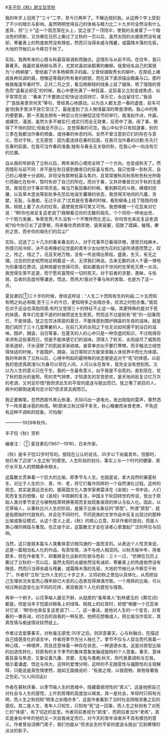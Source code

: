 #[丰子恺《秋》原文及赏析](https://www.vrrw.net/wx/9054.html)

我的年岁上冠用了“三十”二字，至今已两年了。不解达观的我，从这两个字上受到了不少的暗示与影响。虽然明明觉得自己的体格与精力比二十九岁时全然没有什么差异，但“三十”这一个观念笼在头上，犹之张了一顶阳伞，使我的全身蒙了一个暗淡色的阴影，又仿佛在日历上撕过了立秋的一页以后，虽然太阳的炎威依然没有减却，寒暑表上的热度依然没有降低，然而只当得余威与残暑，或霜降木落的先驱，大地的节候已从今移交于秋了。

实际，我两年来的心情与秋最容易调和而融合。这情形与从前不同。在往年，我只慕春天。我最欢喜杨柳与燕子。尤其欢喜初染鹅黄的嫩柳。我曾经名自己的寓居为“小杨柳屋”，曾经画了许多杨柳燕子的画，又曾经摘取秀长的柳叶，在厚纸上裱成各种风调的眉，想像这等眉的所有者的颜貌，而在其下面添描出眼鼻与口。那时候我每逢早春时节，正月二月之交，看见杨柳枝的线条上挂了细珠，带了隐隐的青色而“遥看近却无”的时候，我心中便充满了一种狂喜，这狂喜又立刻变成焦虑，似乎常常在说：“春来了!不要放过!赶快设法招待它，享乐它，永远留住它。”我读了“良辰美景奈何天”等句，曾经真心地感动。以为古人都太息一春的虚度，前车可鉴!到我手里决不放它空过了。最是逢到了古人惋惜最深的寒食清明，我心中的焦灼便更甚。那一天我总想有一种足以充分酬偿这佳节的举行。我准拟作诗，作画，或痛饮，漫游。虽然大多不被实行;或实行而全无效果，反而中了酒，闹了事，换得了不快的回忆;但我总不灰心，总觉得春的可恋。我心中似乎只有知道春，别的三季在我都当作春的预备，或待春的休息时间，全然不曾注意到它们的存在与意义。而对于秋，尤无感觉：因为夏连续在春的后面，在我可当作春的过剩;冬先行在春的前面，在我可当作春的准备;独有与春全无关联的秋，在我心中一向没有它的位置。



自从我的年龄告了立秋以后，两年来的心境完全转了一个方向，也变成秋天了。然而情形与前不同：并不是在秋日感到像昔日的狂喜与焦灼。我只觉得一到秋天，自己的心境便十分调和。非但没有那种狂喜与焦灼，且常常被秋风秋雨秋色秋光所吸引而融化在秋中，暂时失却了自己的所在。而对于春，又并非像昔日对于秋的无感觉。我现在对于春非常厌恶。每当万象回春的时候，看到群花的斗艳，蜂蝶的扰攘，以及草木昆虫等到处争先恐后地滋生蕃殖的状态，我觉得天地间的凡庸，贪婪，无耻，与愚痴，无过于此了!尤其是在青春的时候，看到柳条上挂了隐隐的绿珠，桃枝上着了点点的红斑，最使我觉得可笑又可怜。我想唤醒一个花蕊来对它说：“啊!你也来反复这老调了!我眼看见你的无数的祖先，个个同你一样地出世，个个努力发展，争荣竞秀;不久没有一个不憔悴而化泥尘。你何苦也来反复这老调呢?如今你已长了这孽根，将来看你弄娇弄艳，装笑装颦，招致了蹂躏，摧残，攀折之苦，而步你的祖先们的后尘!”

实际，迎送了三十几次的春来春去的人，对于花事早已看得厌倦，感觉已经麻木，热情已经冷却，决不会再像初见世面的青年少女似地为花的幻姿所诱惑而赞之，叹之，怜之，惜之了。况且天地万物，没有一件逃得出荣枯，盛衰，生灭，有无之理。过去的历史昭然地证明着这一点，无须我们再说。古来无数的诗人千遍一律地为伤春惜花费词，这种效颦也觉得可厌。假如要我对于世间的生荣死灭费一点词，我觉得生荣不足道，而宁愿欢喜赞叹一切的死灭。对于前者的贪婪，愚昧，与怯弱，后者的态度何等谦逊，悟达，而伟大!我对于春与秋的舍取，也是为了这一点。

夏目漱石①三十岁的时候，曾经这样说：“人生二十而知有生的利益;二十五而知有明之处必有暗;至于三十的今日，更知明多之处暗亦多，欢浓之时愁亦重。”我现在对于这话也深抱同感;有时又觉得三十的特征不止这一端，其更特殊的是对于死的体感。青年们恋爱不遂的时候惯说生生死死，然而这不过是知有“死”的一回事而已，不是体感。犹之在饮冰挥扇的夏日，不能体感到围炉拥衾的冬夜的滋味。就是我们阅历了三十几度寒暑的人，在前几天的炎阳之下也无论如何感不到浴日的滋味。围炉，拥衾，浴日等事，在夏天的人的心中只是一种空虚的知识，不过晓得将来须有这些事而已，但是不能体感它们的滋味。须得入了秋天，炎阳逞尽了威势而渐渐退却，汗水浸胖了的肌肤渐渐收缩，身穿单衣似乎要打寒噤，而手触法兰绒觉得快适的时候，于是围炉，拥衾，浴日等知识方能渐渐融入体验界中而化为体感。我的年龄告了立秋以后，心境中所起的最特殊的状态便是这对于“死”的体感。以前我的思虑真疏浅!以为春可以常在人间，人可以永在青年，竟完全没有想到死。又以为人生的意义只在于生，我的一生最有意义，似乎我是不会死的。直到现在，仗了秋的慈光的鉴照，死的灵气钟育，才知道生的甘苦悲欢，是天地间反复过亿万次的老调，又何足珍惜?我但求此生的平安的度送与脱出而已。犹之罹了疯狂的人，病中的颠倒迷离何足计较?但求其去病而已。

我正要搁笔，忽然西窗外黑云弥漫，天际闪出一道电光，发出隐隐的雷声，骤然洒下一阵夹着冰雹的秋雨。啊!原来立秋过得不多天，秋心稚嫩而未曾老练，不免还有这种不调和的现象，可怕哉!

————1929年秋作。

丰子恺《秋》赏析

编者注： ① 夏目漱石(1867—1916)，日本作家。

《秋》是丰子恺32岁时写的。按现在公认的说法，35岁以下尚属青年。但那时，他已有了迈进“人生之秋”的感觉。人生阶段的划分，事实上与一个时代的健康、医疗水平及人的预期寿命相关。

这篇散文贯串着一个巨大的比喻，即季节与人生。也就是说，拿大自然的春夏秋冬，对比于人生的少、青、中、老，将它们看作同样的一个自然演化过程。这样的观念，其实是源远流长的。据英国文化人类学家弗雷泽在《金枝》一书中说，人们死而复生的想像，如《圣经》中耶稣的复活，中国关于轮回转世的传说，皆出于原始人类对季节变迁与植物枯荣转换等周而复始现象直观的体认与拟人化。因此，以花草喻人，以春秋比兴人生的阶段，是属于比喻与象征的“原型”。所谓“原型”，就是指原始时代就有的，并且在不同时代、不同民族的文学作品中反复出现过的那种比喻或象征模式。从这个意义上说，《秋》的核心立意，并非作者的首创，而是人类心理的绵延与重现。也正由于此，这篇散文才会在读者心里激起广泛的呼应与回响。

当然，这只是就本篇与人类集体意识相沟通的一面而言的。从表达个人性灵来说，这是一篇相当私人化的作品，有真性情，决不与他人相混同。以秋天喻中年，用者颇多，但在作者笔下，却置换变化出新的形貌与色彩：三十一过，“仿佛在日历上撕过了立秋的一页以后，虽然太阳的炎威依然没有减却，寒暑表上的热度依然没有降低，然而只当得余威与残暑，或霜降木落的先驱，大地的节候已从今移交于秋了”。作者将“立秋”比作人生的三十岁之关，又将初秋之景加以具体化，从而把自己生理状况未变而心理年龄已大变的心态表现得淋漓尽致。一个用熟的比喻，可以经过再创造变化出不同的花样，表现极其个人化的感觉与情致。

再举一个例子。以花草喻人屡见不鲜，从屈原的“香草美人”到林黛玉的《葬花词》都是。但是当丰子恺面对柳条上的绿珠、桃枝上的红斑时，却想“唤醒一个花蕊来对它说：‘啊!你也来反复这老调了!……”。这一番话，是他对人生的一个宣言，对青春的一番告诫，对过去的自我的一种反思。他把花想像成人，把比喻当作现实，其真性情与痴迷情状跃然纸上。

作者过去爱慕春天，对秋毫无感觉;30岁之后，则厌恶春天，心与秋融合。在描述自己情感变化的语言中，作者将季节充分人格化了。季节不仅与人契合而代表着一种心情，一种境界，而且还意味着一种存在状态，一种道德水准。这是对原型比喻的创造性转化，将原有的关于季节的集体意象发展成独特的个人意象。春天，意味着狂喜与焦虑，又象征着凡庸、贪婪、无耻与愚痴;秋天，则代表着调和与忘我，暗示着谦虚、悟达与伟大。这样的爱憎分明，这样的不无随意性与偏颇性的主观解释，只能说是真性情使然，就如王国维说的：“有我之境，以我观物，故物皆著我之色彩。”(《人间词话》)

作者在慕秋厌春、以季节喻人生的思绪中，隐藏着纲领性的“真义”。这是他把自己对社会与人生的感悟，上升到哲理的高度加以阐发。其一是社会，年轻时只知有光明，而人生之秋则知“明多之处暗亦多”，这是作者看到了当时社会阴暗浓重之后的感叹。其二是人生，青年人只知生，只知有“死”这一回事，而人生之秋则有了对死亡的“体感”，有了切近的反思。作者将前者视为“疏浅”，而把后者当作“老练”，其实是身处中年的他的又一次自我肯定而已，对今天的青年读者并不具有模仿的意义。作者曾自诩佛门弟子，我们也能从“但求此生的平安的度送与脱出”见到佛理的淡淡的影子。

